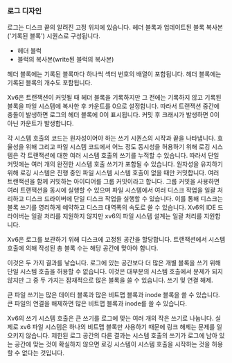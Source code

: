 ### 로그 디자인

로그는 디스크 끝의 알려진 고정 위치에 있습니다.
헤더 블록과 업데이트된 블록 복사본('기록된 블록') 시퀀스로 구성됩니다. 

* 헤더 블럭
* 블럭의 복사본(write된 블럭의 복사본) 

헤더 블록에는 기록된 블록마다 하나씩 섹터 번호의 배열이 포함됩니다.
헤더 블록에는 기록된 블록의 개수도 포함됩니다. 

Xv6은 트랜잭션이 커밋될 때 헤더 블록을 기록하지만 그 전에는 기록하지 않고 기록된 블록을 파일 시스템에 복사한 후 카운트를 0으로 설정합니다. 따라서 트랜잭션 중간에 충돌이 발생하면 로그의 헤더 블록에 0이 표시됩니다. 커밋 후 크래시가 발생하면 0이 아닌 카운트가 발생합니다.

각 시스템 호출의 코드는 원자성이어야 하는 쓰기 시퀀스의 시작과 끝을 나타냅니다. 효율성을 위해 그리고 파일 시스템 코드에서 어느 정도 동시성을 허용하기 위해 로깅 시스템은 각 트랜잭션에 대한 여러 시스템 호출의 쓰기를 누적할 수 있습니다. 따라서 단일 커밋에는 여러 개의 완전한 시스템 호출 쓰기가 포함될 수 있습니다. 원자성을 유지하기 위해 로깅 시스템은 진행 중인 파일 시스템 시스템 호출이 없을 때만 커밋합니다.
여러 트랜잭션을 함께 커밋하는 아이디어를 그룹 커밋이라고 합니다.
그룹 커밋을 사용하면 여러 트랜잭션을 동시에 실행할 수 있으며 파일 시스템에서 여러 디스크 작업을 일괄 처리하고 디스크 드라이버에 단일 디스크 작업을 실행할 수 있습니다.
이를 통해 디스크는 블록 쓰기를 영리하게 예약하고 디스크 대역폭의 속도로 쓸 수 있습니다. Xv6의 IDE 드라이버는 일괄 처리를 지원하지 않지만 xv6의 파일 시스템 설계는 일괄 처리를 지원합니다.

Xv6은 로그를 보관하기 위해 디스크에 고정된 공간을 할당합니다. 트랜잭션에서 시스템 호출에 의해 작성된 총 블록 수는 해당 공간에 맞아야 합니다.

이것은 두 가지 결과를 낳습니다. 로그에 있는 공간보다 더 많은 개별 블록을 쓰기 위해 단일 시스템 호출을 허용할 수 없습니다. 이것은 대부분의 시스템 호출에서 문제가 되지 않지만 그 중 두 가지는 잠재적으로 많은 블록을 쓸 수 있습니다. 쓰기 및 연결 해제.

큰 파일 쓰기는 많은 데이터 블록과 많은 비트맵 블록과 inode 블록을 쓸 수 있습니다. 큰 파일의 연결을 해제하면 많은 비트맵 블록과 inode를 쓸 수 있습니다.

Xv6의 쓰기 시스템 호출은 큰 쓰기를 로그에 맞는 여러 개의 작은 쓰기로 나눕니다. 실제로 xv6 파일 시스템은 하나의 비트맵 블록만 사용하기 때문에 링크 해제는 문제를 일으키지 않습니다. 제한된 로그 공간의 다른 결과는 시스템 호출의 쓰기가 로그에 남아 있는 공간에 맞는 것이 확실하지 않으면 로깅 시스템이 시스템 호출을 시작하는 것을 허용할 수 없다는 것입니다.